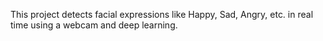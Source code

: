 This project detects facial expressions like Happy, Sad, Angry, etc. in real time using a webcam and deep learning.
